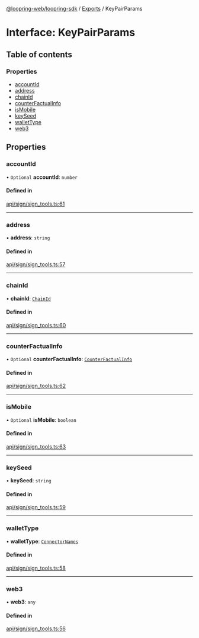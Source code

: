 [@loopring-web/loopring-sdk](../README.md) / [Exports](../modules.md) / KeyPairParams

# Interface: KeyPairParams

## Table of contents

### Properties

- [accountId](KeyPairParams.md#accountid)
- [address](KeyPairParams.md#address)
- [chainId](KeyPairParams.md#chainid)
- [counterFactualInfo](KeyPairParams.md#counterfactualinfo)
- [isMobile](KeyPairParams.md#ismobile)
- [keySeed](KeyPairParams.md#keyseed)
- [walletType](KeyPairParams.md#wallettype)
- [web3](KeyPairParams.md#web3)

## Properties

### accountId

• `Optional` **accountId**: `number`

#### Defined in

[api/sign/sign_tools.ts:61](https://github.com/Loopring/loopring_sdk/blob/edf273a/src/api/sign/sign_tools.ts#L61)

___

### address

• **address**: `string`

#### Defined in

[api/sign/sign_tools.ts:57](https://github.com/Loopring/loopring_sdk/blob/edf273a/src/api/sign/sign_tools.ts#L57)

___

### chainId

• **chainId**: [`ChainId`](../enums/ChainId.md)

#### Defined in

[api/sign/sign_tools.ts:60](https://github.com/Loopring/loopring_sdk/blob/edf273a/src/api/sign/sign_tools.ts#L60)

___

### counterFactualInfo

• `Optional` **counterFactualInfo**: [`CounterFactualInfo`](CounterFactualInfo.md)

#### Defined in

[api/sign/sign_tools.ts:62](https://github.com/Loopring/loopring_sdk/blob/edf273a/src/api/sign/sign_tools.ts#L62)

___

### isMobile

• `Optional` **isMobile**: `boolean`

#### Defined in

[api/sign/sign_tools.ts:63](https://github.com/Loopring/loopring_sdk/blob/edf273a/src/api/sign/sign_tools.ts#L63)

___

### keySeed

• **keySeed**: `string`

#### Defined in

[api/sign/sign_tools.ts:59](https://github.com/Loopring/loopring_sdk/blob/edf273a/src/api/sign/sign_tools.ts#L59)

___

### walletType

• **walletType**: [`ConnectorNames`](../enums/ConnectorNames.md)

#### Defined in

[api/sign/sign_tools.ts:58](https://github.com/Loopring/loopring_sdk/blob/edf273a/src/api/sign/sign_tools.ts#L58)

___

### web3

• **web3**: `any`

#### Defined in

[api/sign/sign_tools.ts:56](https://github.com/Loopring/loopring_sdk/blob/edf273a/src/api/sign/sign_tools.ts#L56)
